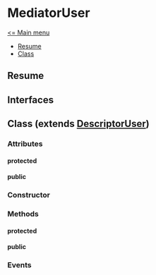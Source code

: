 # MediatorUser

[<= Main menu](https://github.com/Psychopoulet/node-pluginsmanager-plugin//README.md)

* [Resume](#resume)
* [Class](#class-extends-descriptoruser)

## Resume

## Interfaces

## Class (extends [DescriptorUser](./DescriptorUser.md))

### Attributes

#### protected

#### public

### Constructor

### Methods

#### protected

#### public

### Events
